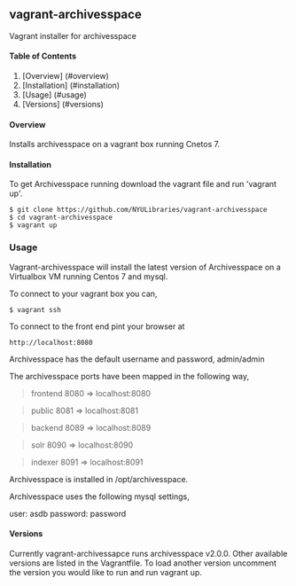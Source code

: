 ## vagrant-archivesspace
Vagrant installer for archivesspace

#### Table of Contents

1.  [Overview] (#overview)
3.  [Installation] (#installation)
5.  [Usage] (#usage)
5.  [Versions] (#versions)


#### Overview

Installs archivesspace on a vagrant box running Cnetos 7.


#### Installation

To get Archivesspace running download the vagrant file and run 'vagrant up'.

    $ git clone https://github.com/NYULibraries/vagrant-archivesspace
    $ cd vagrant-archivesspace
    $ vagrant up


### Usage

Vagrant-archivesspace will install the latest version of Archivesspace 
on a Virtualbox VM running Centos 7 and mysql.  

To connect to your vagrant box you can,

    $ vagrant ssh

 To connect to the front end pint your browser at 

    http://localhost:8080 

 Archivesspace has the default username and password, admin/admin

The archivesspace ports have been mapped in the following way,

> frontend   8080 => localhost:8080

> public     8081 => localhost:8081

> backend    8089 => localhost:8089

> solr       8090 => localhost:8090

> indexer    8091 => localhost:8091


Archivesspace is installed in /opt/archivesspace.  

Archivesspace uses the following  mysql settings,

  user:     asdb
  password: password


#### Versions

Currently vagrant-archivessapce runs archivesspace v2.0.0.  Other available versions are listed in the Vagrantfile.  To load another version uncomment the version you would like to run and run vagrant up.
